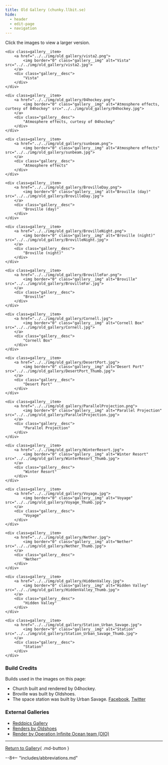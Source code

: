 ```yaml
---
title: Old Gallery (chunky.llbit.se)
hide:
  - header
  - edit-page
  - navigation
---
```


Click the images to view a larger version.

<div class="gallery">

	<div class=gallery__item>
		<a href="../../img/old_gallery/vista2.png">
			<img border="0" class="gallery__img" alt="Vista" src="../../img/old_gallery/vista2.jpg">
		</a>
		<div class="gallery__desc">
			"Vista"
		</div>
	</div>

    <div class=gallery__item>
		<a href="../../img/old_gallery/04hockey.png">
			<img border="0" class="gallery__img" alt="Atmosphere effects, curtesy of 04hockey" src="../../img/old_gallery/04hockey.jpg">
		</a>
		<div class="gallery__desc">
			"Atmosphere effects, curtesy of 04hockey"
		</div>
	</div>
    
    <div class=gallery__item>
		<a href="../../img/old_gallery/sunbeam.png">
			<img border="0" class="gallery__img" alt="Atmosphere effects" src="../../img/old_gallery/sunbeam.jpg">
		</a>
		<div class="gallery__desc">
			"Atmosphere effects"
		</div>
	</div>
       
    <div class=gallery__item>
		<a href="../../img/old_gallery/BrovilleDay.png">
			<img border="0" class="gallery__img" alt="Broville (day)" src="../../img/old_gallery/BrovilleDay.jpg">
		</a>
		<div class="gallery__desc">
			"Broville (day)"
		</div>
	</div>
           
    <div class=gallery__item>
		<a href="../../img/old_gallery/BrovilleNight.png">
			<img border="0" class="gallery__img" alt="Broville (night)" src="../../img/old_gallery/BrovilleNight.jpg">
		</a>
		<div class="gallery__desc">
			"Broville (night)"
		</div>
	</div>
           
    <div class=gallery__item>
		<a href="../../img/old_gallery/BrovilleFar.png">
			<img border="0" class="gallery__img" alt="Broville" src="../../img/old_gallery/BrovilleFar.jpg">
		</a>
		<div class="gallery__desc">
			"Broville"
		</div>
	</div>
           
    <div class=gallery__item>
		<a href="../../img/old_gallery/Cornell.jpg">
			<img border="0" class="gallery__img" alt="Cornell Box" src="../../img/old_gallery/Cornell.jpg">
		</a>
		<div class="gallery__desc">
			"Cornell Box"
		</div>
	</div>
           
    <div class=gallery__item>
		<a href="../../img/old_gallery/DesertPort.jpg">
			<img border="0" class="gallery__img" alt="Desert Port" src="../../img/old_gallery/DesertPort_Thumb.jpg">
		</a>
		<div class="gallery__desc">
			"Desert Port"
		</div>
	</div>
           
    <div class=gallery__item>
		<a href="../../img/old_gallery/ParallelProjection.png">
			<img border="0" class="gallery__img" alt="Parallel Projection" src="../../img/old_gallery/ParallelProjection.jpg">
		</a>
		<div class="gallery__desc">
			"Parallel Projection"
		</div>
	</div>
           
    <div class=gallery__item>
		<a href="../../img/old_gallery/WinterResort.jpg">
			<img border="0" class="gallery__img" alt="Winter Resort" src="../../img/old_gallery/WinterResort_Thumb.jpg">
		</a>
		<div class="gallery__desc">
			"Winter Resort"
		</div>
	</div>
           
    <div class=gallery__item>
		<a href="../../img/old_gallery/Voyage.jpg">
			<img border="0" class="gallery__img" alt="Voyage" src="../../img/old_gallery/Voyage_Thumb.jpg">
		</a>
		<div class="gallery__desc">
			"Voyage"
		</div>
	</div>
           
    <div class=gallery__item>
		<a href="../../img/old_gallery/Nether.jpg">
			<img border="0" class="gallery__img" alt="Nether" src="../../img/old_gallery/Nether_Thumb.jpg">
		</a>
		<div class="gallery__desc">
			"Nether"
		</div>
	</div>
           
    <div class=gallery__item>
		<a href="../../img/old_gallery/HiddenValley.jpg">
			<img border="0" class="gallery__img" alt="Hidden Valley" src="../../img/old_gallery/HiddenValley_Thumb.jpg">
		</a>
		<div class="gallery__desc">
			"Hidden Valley"
		</div>
	</div>
           
    <div class=gallery__item>
		<a href="../../img/old_gallery/Station_Urban_Savage.jpg">
			<img border="0" class="gallery__img" alt="Station" src="../../img/old_gallery/Station_Urban_Savage_Thumb.jpg">
		</a>
		<div class="gallery__desc">
			"Station"
		</div>
	</div>

</div>

### Build Credits

Builds used in the images on this page:

* Church built and rendered by 04hockey.
* Broville was built by Oldshoes.
* The space station was built by Urban Savage. [Facebook](https://www.facebook.com/UrbanSavages-Minecraft-Builds-167317633610168/timeline/?ref=aymt_homepage_panel), [Twitter](https://twitter.com/UrbantheSavage)

### External Galleries

* [Reddpics Gallery](https://reddpics.com/r/chunky)
* [Renders by Oldshoes](https://oldshoes.tumblr.com/tagged/llbit)
* [Render by Operation Infinite Ocean team (OIO)](http://www.minecraftforum.net/topic/1301576-operationinfinite-ocean-%E3%80%90news-previews%E3%80%91/)

---

[Return to Gallery](./index.md){ .md-button }

--8<-- "includes/abbreviations.md"